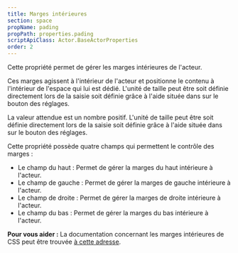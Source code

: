 ```yaml
---
title: Marges intérieures
section: space
propName: pading
propPath: properties.pading
scriptApiClass: Actor.BaseActorProperties
order: 2
---
```

Cette propriété permet de gérer les marges intérieures de l'acteur.

Ces marges agissent à l'intérieur de l'acteur et positionne le contenu à l'intérieur de l'espace qui lui est dédié.
L'unité de taille peut être soit définie directement lors de la saisie soit définie grâce à l'aide située dans sur le bouton des réglages.

La valeur attendue est un nombre positif.
L'unité de taille peut être soit définie directement lors de la saisie soit définie grâce à l'aide située dans sur le bouton des réglages.

Cette propriété possède quatre champs qui permettent le contrôle des marges :
- Le champ du haut : Permet de gérer la marges du haut intérieure à l'acteur.
- Le champ de gauche : Permet de gérer la marges de gauche intérieure à l'acteur.
- Le champ de droite : Permet de gérer la marges de droite intérieure à l'acteur.
- Le champ du bas : Permet de gérer la marges du bas intérieure à l'acteur.

**Pour vous aider :**
La documentation concernant les marges intérieures de CSS peut être trouvée [à cette adresse](https://developer.mozilla.org/fr/docs/Web/CSS/padding).